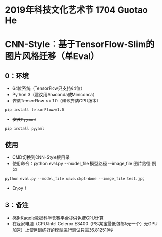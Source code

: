 # 2019年科技文化艺术节 1704 Guotao He

# CNN-Style：基于TensorFlow-Slim的图片风格迁移（单Eval）
## 0：环境
- 64位系统（TensorFlow只支持64位）
- Python 3（建议用Anaconda或Miniconda）
- 安装TensorFlow >= 1.0（建议安装GPU版本）
```
pip install tensorFlow>=1.0
```
- ~~安装Pyyaml~~
```
pip install pyyaml
```

## 使用
- CMD切换到CNN-Style根目录
- 使用命令：python eval.py --model_file 模型路径 --image_file 图片路径 例如
```
python eval.py --model_file wave.ckpt-done --image_file test.jpg
```
- Enjoy！

## 3：备注
- 感谢Kaggle数据科学竞赛平台提供免费GPU计算
- 在我家电脑（CPU:Intel Celeron E3400（PS:某宝最低包邮5元一个）无GPU加速）上使用训练好的模型进行测试只需26.812510秒
